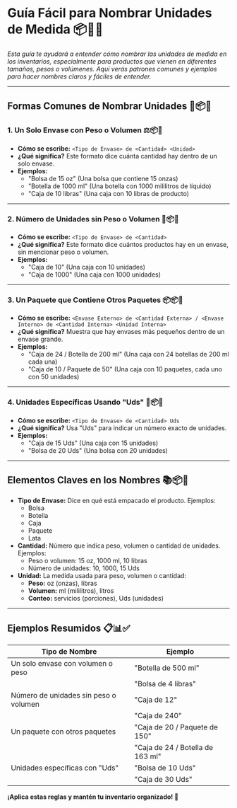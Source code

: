 # **Guía Fácil para Nombrar Unidades de Medida** 📦📏✅

_Esta guía te ayudará a entender cómo nombrar las unidades de medida en los inventarios, especialmente para productos que vienen en diferentes tamaños, pesos o volúmenes. Aquí verás patrones comunes y ejemplos para hacer nombres claros y fáciles de entender._

---

## **Formas Comunes de Nombrar Unidades** 📝📦🔢

### **1\. Un Solo Envase con Peso o Volumen** ⚖️📦🥤

- **Cómo se escribe:** `<Tipo de Envase> de <Cantidad> <Unidad>`
- **¿Qué significa?** Este formato dice cuánta cantidad hay dentro de un solo envase.
- **Ejemplos:**
  - "Bolsa de 15 oz" (Una bolsa que contiene 15 onzas)
  - "Botella de 1000 ml" (Una botella con 1000 mililitros de líquido)
  - "Caja de 10 libras" (Una caja con 10 libras de producto)

---

### **2\. Número de Unidades sin Peso o Volumen** 🔢📦📌

- **Cómo se escribe:** `<Tipo de Envase> de <Cantidad>`
- **¿Qué significa?** Este formato dice cuántos productos hay en un envase, sin mencionar peso o volumen.
- **Ejemplos:**
  - "Caja de 10" (Una caja con 10 unidades)
  - "Caja de 1000" (Una caja con 1000 unidades)

---

### **3\. Un Paquete que Contiene Otros Paquetes** 📦📦📏

- **Cómo se escribe:** `<Envase Externo> de <Cantidad Externa> / <Envase Interno> de <Cantidad Interna> <Unidad Interna>`
- **¿Qué significa?** Muestra que hay envases más pequeños dentro de un envase grande.
- **Ejemplos:**
  - "Caja de 24 / Botella de 200 ml" (Una caja con 24 botellas de 200 ml cada una)
  - "Caja de 10 / Paquete de 50" (Una caja con 10 paquetes, cada uno con 50 unidades)

---

### **4\. Unidades Específicas Usando "Uds"** 🔢📦✅

- **Cómo se escribe:** `<Tipo de Envase> de <Cantidad> Uds`
- **¿Qué significa?** Usa "Uds" para indicar un número exacto de unidades.
- **Ejemplos:**
  - "Caja de 15 Uds" (Una caja con 15 unidades)
  - "Bolsa de 20 Uds" (Una bolsa con 20 unidades)

---

## **Elementos Claves en los Nombres** 📚📦📝

- **Tipo de Envase:** Dice en qué está empacado el producto. Ejemplos:
  - Bolsa
  - Botella
  - Caja
  - Paquete
  - Lata
- **Cantidad:** Número que indica peso, volumen o cantidad de unidades. Ejemplos:
  - Peso o volumen: 15 oz, 1000 ml, 10 libras
  - Número de unidades: 10, 1000, 15 Uds
- **Unidad:** La medida usada para peso, volumen o cantidad:
  - **Peso:** oz (onzas), libras
  - **Volumen:** ml (mililitros), litros
  - **Conteo:** servicios (porciones), Uds (unidades)

---

## **Ejemplos Resumidos** 📋📊✅

| **Tipo de Nombre**                    | **Ejemplo**                      |
| ------------------------------------- | -------------------------------- |
| Un solo envase con volumen o peso     | "Botella de 500 ml"              |
|                                       | "Bolsa de 4 libras"              |
| Número de unidades sin peso o volumen | "Caja de 12"                     |
|                                       | "Caja de 240"                    |
| Un paquete con otros paquetes         | "Caja de 20 / Paquete de 150"    |
|                                       | "Caja de 24 / Botella de 163 ml" |
| Unidades específicas con "Uds"        | "Bolsa de 10 Uds"                |
|                                       | "Caja de 30 Uds"                 |

**¡Aplica estas reglas y mantén tu inventario organizado! 🚀**
